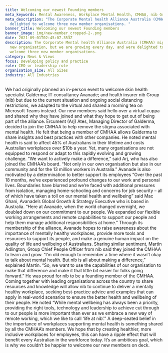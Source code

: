 ```yaml
---
title: Welcoming our newest Founding members
meta_keywords: Mental Awareness, Workplace Mental Health, CMHAA, nib Group, Avanade, Galderma
meta_description: "The Corporate Mental health Alliance Australia (CMHAA) are
  delighted to welcome three new member organisations. "
banner_title: Welcoming our newest Founding members
banner_image: img/new-member_cropped-2-.png
date: 2021-09-01T02:45:07.353Z
description: The Corporate Mental health Alliance Australia (CMHAA) might be a
  new organisation, but we are growing every day, and were delighted to recently
  welcome three new member organisations.
category: News & Views
focus: Developing policy and practice
role: CEO or leadership role
organisation_size: All Sizes
industry: All Industries
---
```

We had originally planned an in-person event to welcome skin health specialist Galderma; IT consultancy Avanade; and health insurer nib Group (nib) but due to the current situation and ongoing social distancing restrictions, we adapted to the virtual and shared a morning tea on Microsoft Teams instead. Our new members said hello over a virtual cuppa and shared why they have joined and what they hope to get out of being part of the alliance. 
Ercument (Arj) Ates, Managing Director of Galderma, decided to join the CMHAA to help remove the stigma associated with mental health. He felt that being a member of CMHAA allows Galderma to share insights and best practices with other companies. He noted mental health is said to affect 45% of Australians in their lifetime and costs Australian workplaces over $10b a year. Yet, many organisations are not equipped to respond or adapt to this rapidly evolving and growing challenge. “We want to actively make a difference,” said Arj, who has also joined the CMHAA’s board. “Not only in our own organisation but also in our community and for the 13 million workers in Australia.”
Avanade is also motivated by a determination to better support its employees “Over the past 18 months, we’ve experienced profound changes to our work and personal lives. Boundaries have blurred and we’re faced with additional pressures from isolation, managing home-schooling and concerns for job security – all of which have taken a toll on our mental health and wellbeing” said Mac Ghani, Avanade’s Global Growth & Strategy Executive who is based in Australia. “Here at Avanade, when the world changed overnight, we doubled down on our commitment to our people. We expanded our flexible working arrangements and remote capabilities to support our people and help them manage additional responsibilities at home.” 
Through its membership of the alliance, Avanade hopes to raise awareness about the importance of mentally healthy workplaces, provide more tools and resources to support its people, and make a genuine human impact on the quality of life and wellbeing of Australians.
Sharing similar sentiment, Martin Adlington, Group Chief People Officer from nib said they joined the CMHAA to learn and grow. “I’m old enough to remember a time where it wasn’t okay to talk about mental health. But nib is all about making a difference,” explained Martin. “So, we want to use the capabilities of our organisation to make that difference and make it that little bit easier for folks going forward.” 
He was proud for nib to be a founding member of the CMHAA. Coming together with leading organisations across the country to share resources and knowledge will allow nib to continue to deliver a mentally healthy workplace, seeking best-practice advice and examples that can apply in real-world scenarios to ensure the better health and wellbeing of their people. 
He noted “While mental wellbeing has always been a priority, providing the right tools, technology and leadership to achieve cut through to our people is more important than ever as we embrace a new way of remote working, which we like to call ‘life at nib’.”
A deep-seated belief in the importance of workplaces supporting mental health is something shared by all the CMHAA’s members. We hope that by creating healthier, more inclusive workplaces for employees, this can have a ripple effect that will benefit every Australian in the workforce today. It’s an ambitious goal, which is why we couldn’t be happier to welcome our new members on deck.